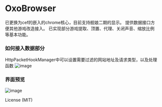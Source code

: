 # OxoBrowser
  
已更换为cef的嵌入的chrome核心，目前支持舰娘二期的显示。
提供数据接口方便其他游戏改造接入。 
已实现部分游戏提取、顶置、代理、关闭声音、缩放比例等基本功能。

### 如何接入数据部分
HttpPacketHookManager中可以设置需要过滤的网站地址及请求类型，以及处理函数
![image](https://user-images.githubusercontent.com/4475018/199701287-05a272e8-9a1d-4acc-8ff8-7ebeef7ff3f2.png)



### 界面预览
![image](https://github.com/aiqinxuancai/OxoBrowser/raw/master/img/oxo.png)


License (MIT) 
